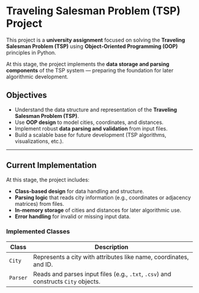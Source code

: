# Traveling Salesman Problem (TSP) Project

This project is a **university assignment** focused on solving the **Traveling Salesman Problem (TSP)** using **Object-Oriented Programming (OOP)** principles in Python.  

At this stage, the project implements the **data storage and parsing components** of the TSP system — preparing the foundation for later algorithmic development.

## Objectives

- Understand the data structure and representation of the **Traveling Salesman Problem (TSP)**.  
- Use **OOP design** to model cities, coordinates, and distances.  
- Implement robust **data parsing and validation** from input files.  
- Build a scalable base for future development (TSP algorithms, visualizations, etc.).  

---

##  Current Implementation

At this stage, the project includes:

- **Class-based design** for data handling and structure.  
- **Parsing logic** that reads city information (e.g., coordinates or adjacency matrices) from files.  
- **In-memory storage** of cities and distances for later algorithmic use.  
- **Error handling** for invalid or missing input data.  

### Implemented Classes

| Class | Description |
|--------|--------------|
| `City` | Represents a city with attributes like name, coordinates, and ID. |
| `Parser` | Reads and parses input files (e.g., `.txt`, `.csv`) and constructs `City` objects. |

